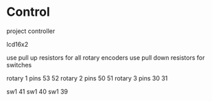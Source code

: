 # Control
project controller

lcd16x2

use pull up resistors for all rotary encoders 
use pull down resistors for switches

rotary 1 pins 53 52
rotary 2 pins 50 51
rotary 3 pins 30 31

sw1 41
sw1 40
sw1 39
